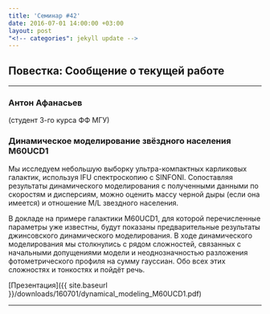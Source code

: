 ```yaml
---
title: 'Семинар #42'
date: 2016-07-01 14:00:00 +03:00
layout: post
"<!-- categories": jekyll update -->
---
```


## Повестка: Сообщение о текущей работе

***

### **Антон Афанасьев** 
(студент 3-го курса ФФ МГУ)

### Динамическое моделирование звёздного населения M60UCD1 

Мы исследуем небольшую выборку ультра-компактных карликовых галактик,
используя IFU спектроскопию c SINFONI. Сопоставляя результаты динамического
моделирования с полученными данными по скоростям и дисперсиям, можно оценить
массу черной дыры (если она имеется) и отношение M/L звездного населения.

В докладе на примере галактики М60UCD1, для которой перечисленные параметры
уже известны, будут показаны предварительные результаты джинсовского
динамического моделирования. В ходе динамического моделирования мы столкнулись
с рядом сложностей, связанных с начальными допущениями модели и
неоднозначностью разложения фотометрического профиля на сумму гауссиан. Обо
всех этих сложностях и тонкостях и пойдёт речь.

[Презентация]({{ site.baseurl  }}/downloads/160701/dynamical_modeling_М60UCD1.pdf)

***